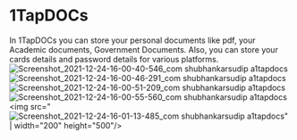 # 1TapDOCs
In 1TapDOCs you can store your personal documents like pdf, your Academic documents, Government Documents. Also, you can store your cards details and  password details for various platforms.
![Screenshot_2021-12-24-16-00-40-546_com shubhankarsudip a1tapdocs](https://user-images.githubusercontent.com/78974094/158559318-bdc767e4-0b00-4cfd-af70-058d97a33c33.jpg)
![Screenshot_2021-12-24-16-00-46-291_com shubhankarsudip a1tapdocs](https://user-images.githubusercontent.com/78974094/158559386-9bdb5c1e-ba1b-44bf-b07f-544d4b3dcff1.jpg)
![Screenshot_2021-12-24-16-00-51-209_com shubhankarsudip a1tapdocs](https://user-images.githubusercontent.com/78974094/158559429-6581698f-081b-42f5-951e-790c54ead63b.jpg)
![Screenshot_2021-12-24-16-00-55-560_com shubhankarsudip a1tapdocs](https://user-images.githubusercontent.com/78974094/158559468-901f83b7-ad96-4f22-a3e4-8edaa5c78839.jpg)
<img src="![Screenshot_2021-12-24-16-01-13-485_com shubhankarsudip a1tapdocs](https://user-images.githubusercontent.com/78974094/158559492-903dd6fd-e907-4ce0-b20a-4bc311ce67d4.jpg)" | width="200" height="500"/>
